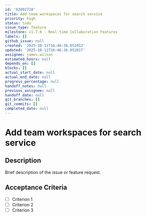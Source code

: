 ```yaml
---
id: '92892728'
title: Add team workspaces for search service
priority: high
status: todo
issue_type: feature
milestone: v1.7.0 - Real-time Collaboration Features
labels: []
github_issue: null
created: '2025-10-11T16:46:36.852013'
updated: '2025-10-11T16:46:36.852017'
assignee: james.wilson
estimated_hours: null
depends_on: []
blocks: []
actual_start_date: null
actual_end_date: null
progress_percentage: null
handoff_notes: null
previous_assignee: null
handoff_date: null
git_branches: []
git_commits: []
completed_date: null
---
```


# Add team workspaces for search service

## Description

Brief description of the issue or feature request.

## Acceptance Criteria

- [ ] Criterion 1
- [ ] Criterion 2
- [ ] Criterion 3